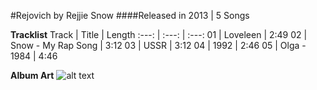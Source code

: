 #Rejovich by Rejjie Snow
####Released in 2013 | 5 Songs

**Tracklist**
Track | Title | Length
:---: | :---: | :---:
01 | Loveleen | 2:49
02 | Snow - My Rap Song | 3:12
03 | USSR | 3:12
04 | 1992 | 2:46
05 | Olga - 1984 | 4:46

**Album Art**
![alt text](https://github.com/dcvslab/dcvslab.github.io/music/mp3/01/album.jpg "Rejovich")

